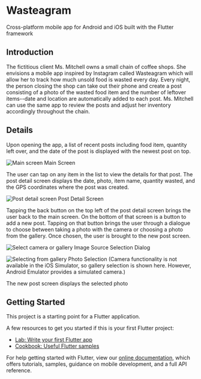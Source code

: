 # Wasteagram

Cross-platform mobile app for Android and iOS built with the Flutter framework

## Introduction

The fictitious client Ms. Mitchell owns a small chain of coffee shops. She envisions a mobile app inspired by Instagram called Wasteagram which will allow her to track how much unsold food is wasted every day. Every night, the person closing the shop can take out their phone and create a post consisting of a photo of the wasted food item and the number of leftover items--date and location are automatically added to each post. Ms. Mitchell can use the same app to review the posts and adjust her inventory accordingly throughout the chain.

## Details

Upon opening the app, a list of recent posts including food item, quantity left over, and the date of the post is displayed with the newest post on top.

![Main screen](readme_assets/main_screen.png)
Main Screen


The user can tap on any item in the list to view the details for that post. The post detail screen displays the date, photo, item name, quantity wasted, and the GPS coordinates where the post was created.

![Post detail screen](readme_assets/post_detail_screen.png)
Post Detail Screen


Tapping the back button on the top left of the post detail screen brings the user back to the main screen. On the bottom of that screen is a button to add a new post. Tapping on that button brings the user through a dialogue to choose between taking a photo with the camera or choosing a photo from the gallery. Once chosen, the user is brought to the new post screen.

![Select camera or gallery](readme_assets/image_source_selection.png)
Image Source Selection Dialog

![Selecting from gallery](readme_assets/gallery_selection.png)
Photo Selection
(Camera functionality is not available in the iOS Simulator, so gallery selection is shown here. However, Android Emulator provides a simulated camera.)

The new post screen displays the selected photo 



## Getting Started

This project is a starting point for a Flutter application.

A few resources to get you started if this is your first Flutter project:

- [Lab: Write your first Flutter app](https://flutter.dev/docs/get-started/codelab)
- [Cookbook: Useful Flutter samples](https://flutter.dev/docs/cookbook)

For help getting started with Flutter, view our
[online documentation](https://flutter.dev/docs), which offers tutorials,
samples, guidance on mobile development, and a full API reference.